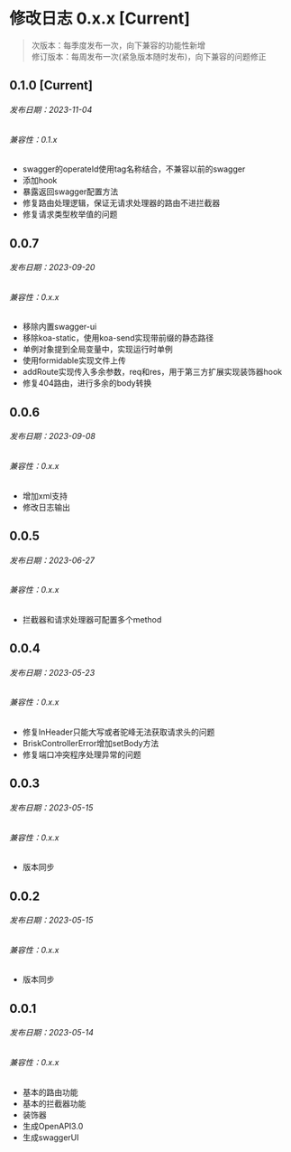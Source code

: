 # 修改日志 0.x.x [Current]

> 次版本：每季度发布一次，向下兼容的功能性新增  
> 修订版本：每周发布一次(紧急版本随时发布)，向下兼容的问题修正

## 0.1.0 [Current] 
###### 发布日期：2023-11-04
###### 兼容性：0.1.x

+ swagger的operateId使用tag名称结合，不兼容以前的swagger
+ 添加hook
+ 暴露返回swagger配置方法
+ 修复路由处理逻辑，保证无请求处理器的路由不进拦截器
+ 修复请求类型枚举值的问题

## 0.0.7
###### 发布日期：2023-09-20
###### 兼容性：0.x.x

+ 移除内置swagger-ui
+ 移除koa-static，使用koa-send实现带前缀的静态路径
+ 单例对象提到全局变量中，实现运行时单例
+ 使用formidable实现文件上传
+ addRoute实现传入多余参数，req和res，用于第三方扩展实现装饰器hook
+ 修复404路由，进行多余的body转换


## 0.0.6  
###### 发布日期：2023-09-08
###### 兼容性：0.x.x

+ 增加xml支持
+ 修改日志输出

## 0.0.5 
###### 发布日期：2023-06-27
###### 兼容性：0.x.x

+ 拦截器和请求处理器可配置多个method


## 0.0.4
###### 发布日期：2023-05-23
###### 兼容性：0.x.x

+ 修复InHeader只能大写或者驼峰无法获取请求头的问题
+ BriskControllerError增加setBody方法
+ 修复端口冲突程序处理异常的问题


## 0.0.3 
###### 发布日期：2023-05-15
###### 兼容性：0.x.x

+ 版本同步

## 0.0.2
###### 发布日期：2023-05-15
###### 兼容性：0.x.x

+ 版本同步

## 0.0.1
###### 发布日期：2023-05-14
###### 兼容性：0.x.x

+ 基本的路由功能
+ 基本的拦截器功能
+ 装饰器
+ 生成OpenAPI3.0
+ 生成swaggerUI
